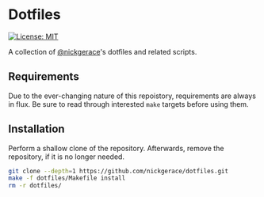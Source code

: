 # Dotfiles

[![License: MIT](https://img.shields.io/badge/License-MIT-yellow.svg)](https://opensource.org/licenses/MIT)

A collection of [@nickgerace](https://github.com/nickgerace)'s dotfiles and related scripts.

## Requirements

Due to the ever-changing nature of this repoistory, requirements are always in flux.
Be sure to read through interested ```make``` targets before using them.

## Installation

Perform a shallow clone of the repository. Afterwards, remove the repository, if it is no longer needed.

```bash
git clone --depth=1 https://github.com/nickgerace/dotfiles.git
make -f dotfiles/Makefile install
rm -r dotfiles/
```
